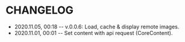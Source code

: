 <!--
 @changed 2020.11.05, 00:18
-->

# CHANGELOG

- 2020.11.05, 00:18 -- v.0.0.6: Load, cache & display remote images.
- 2020.11.01, 00:01 -- Set content with api request (CoreContent).
